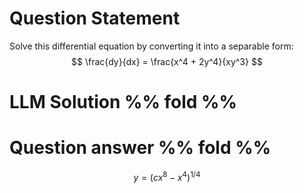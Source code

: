 # Question Statement
Solve this differential equation by converting it into a separable form:
$$
\frac{dy}{dx} = \frac{x^4 + 2y^4}{xy^3}
$$


# LLM Solution %% fold %%


# Question answer %% fold %%
$$y = \left( c x^8 - x^4 \right)^{1/4}$$
